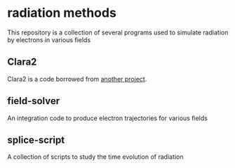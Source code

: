 # radiation methods
This repository is a collection of several programs used to simulate radiation by electrons in various fields

## Clara2
Clara2 is a code borrowed from [another project](https://github.com/ComputationalRadiationPhysics/clara2).

## field-solver
An integration code to produce electron trajectories for various fields

## splice-script
A collection of scripts to study the time evolution of radiation 


